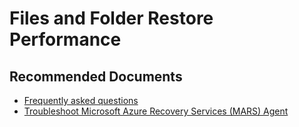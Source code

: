 <properties
         pageTitle="Files and Folder Restore Performance"
         description="Files and Folder Restore Performance"
         service="microsoft.recoveryservices"
         resource="vaults"
         authors="srinathv"
         ms.author="srinathv"
         displayOrder=""
         selfHelpType="generic"
         supportTopicIds="32613000"
         resourceTags=""
         productPesIds="15207"
         cloudEnvironments="public, fairfax, usnat, ussec"
         articleId="2267d7a8-4a24-4478-bc9f-c791ead46297"
	ownershipId="StorageMediaEdge_Backup"
/>

# Files and Folder Restore Performance

## **Recommended Documents**

- [Frequently asked questions](https://docs.microsoft.com/azure/backup/backup-azure-file-folder-backup-faq)<br>
- [Troubleshoot Microsoft Azure Recovery Services (MARS) Agent](https://docs.microsoft.com/azure/backup/backup-azure-mars-troubleshoot)
